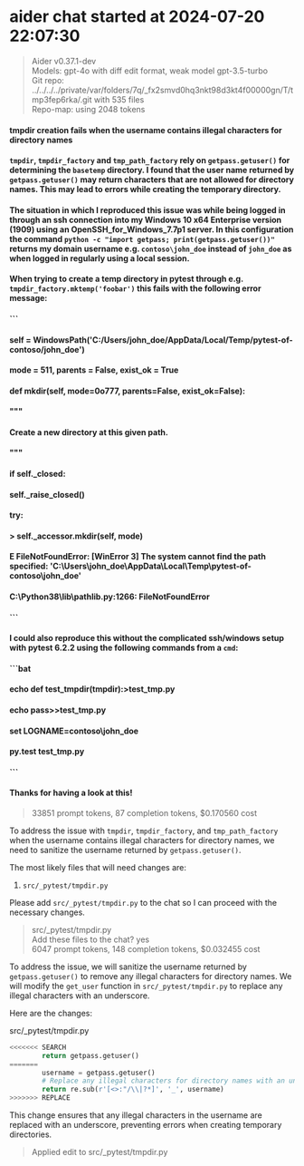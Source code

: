 
# aider chat started at 2024-07-20 22:07:30

> Aider v0.37.1-dev  
> Models: gpt-4o with diff edit format, weak model gpt-3.5-turbo  
> Git repo: ../../../../private/var/folders/7q/_fx2smvd0hq3nkt98d3kt4f00000gn/T/tmp3fep6rka/.git with 535 files  
> Repo-map: using 2048 tokens  

#### tmpdir creation fails when the username contains illegal characters for directory names  
#### `tmpdir`, `tmpdir_factory` and `tmp_path_factory` rely on `getpass.getuser()` for determining the `basetemp` directory. I found that the user name returned by `getpass.getuser()` may return characters that are not allowed for directory names. This may lead to errors while creating the temporary directory.  
####   
#### The situation in which I reproduced this issue was while being logged in through an ssh connection into my Windows 10 x64 Enterprise version (1909) using an OpenSSH_for_Windows_7.7p1 server. In this configuration the command `python -c "import getpass; print(getpass.getuser())"` returns my domain username e.g. `contoso\john_doe` instead of `john_doe` as when logged in regularly using a local session.  
####   
#### When trying to create a temp directory in pytest through e.g. `tmpdir_factory.mktemp('foobar')` this fails with the following error message:  
#### ```  
#### self = WindowsPath('C:/Users/john_doe/AppData/Local/Temp/pytest-of-contoso/john_doe')  
#### mode = 511, parents = False, exist_ok = True  
####   
####     def mkdir(self, mode=0o777, parents=False, exist_ok=False):  
####         """  
####         Create a new directory at this given path.  
####         """  
####         if self._closed:  
####             self._raise_closed()  
####         try:  
#### >           self._accessor.mkdir(self, mode)  
#### E           FileNotFoundError: [WinError 3] The system cannot find the path specified: 'C:\\Users\\john_doe\\AppData\\Local\\Temp\\pytest-of-contoso\\john_doe'  
####   
#### C:\Python38\lib\pathlib.py:1266: FileNotFoundError  
#### ```  
####   
#### I could also reproduce this without the complicated ssh/windows setup with pytest 6.2.2 using the following commands from a `cmd`:  
#### ```bat  
#### echo def test_tmpdir(tmpdir):>test_tmp.py  
#### echo   pass>>test_tmp.py  
#### set LOGNAME=contoso\john_doe  
#### py.test test_tmp.py  
#### ```  
####   
#### Thanks for having a look at this!  
> 33851 prompt tokens, 87 completion tokens, $0.170560 cost  

To address the issue with `tmpdir`, `tmpdir_factory`, and `tmp_path_factory` when the username contains illegal characters for directory names, we need to sanitize the username returned by `getpass.getuser()`.

The most likely files that will need changes are:
1. `src/_pytest/tmpdir.py`

Please add `src/_pytest/tmpdir.py` to the chat so I can proceed with the necessary changes.

> src/_pytest/tmpdir.py  
> Add these files to the chat? yes  
> 6047 prompt tokens, 148 completion tokens, $0.032455 cost  

To address the issue, we will sanitize the username returned by `getpass.getuser()` to remove any illegal characters for directory names. We will modify the `get_user` function in `src/_pytest/tmpdir.py` to replace any illegal characters with an underscore.

Here are the changes:

src/_pytest/tmpdir.py
```python
<<<<<<< SEARCH
        return getpass.getuser()
=======
        username = getpass.getuser()
        # Replace any illegal characters for directory names with an underscore
        return re.sub(r'[<>:"/\\|?*]', '_', username)
>>>>>>> REPLACE
```

This change ensures that any illegal characters in the username are replaced with an underscore, preventing errors when creating temporary directories.

> Applied edit to src/_pytest/tmpdir.py  
